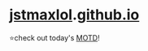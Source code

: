  # [jstmaxlol](https://bit.ly/mx_info).[github.io](https://jstmaxlol.github.io)
⭐check out today's [MOTD](https://jstmaxlol.github.io/motd)!
